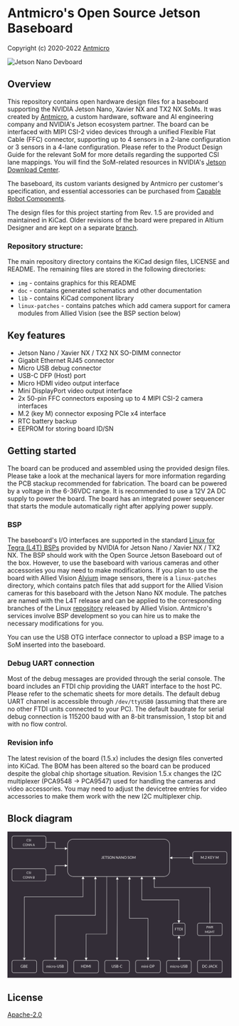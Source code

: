 # Antmicro's Open Source Jetson Baseboard

Copyright (c) 2020-2022 [Antmicro](https://www.antmicro.com)

![Jetson Nano Devboard](/img/jetson-nano-baseboard.png)

## Overview

This repository contains open hardware design files for a baseboard supporting the NVIDIA Jetson Nano, Xavier NX and TX2 NX SoMs. It was created by [Antmicro](https://antmicro.com), a custom hardware, software and AI engineering company and NVIDIA's Jetson ecosystem partner.
The board can be interfaced with MIPI CSI-2 video devices through a unified Flexible Flat Cable (FFC) connector, supporting up to 4 sensors in a 2-lane configuration or 3 sensors in a 4-lane configuration.
Please refer to the Product Design Guide for the relevant SoM for more details regarding the supported CSI lane mappings. You will find the SoM-related resources in NVIDIA's [Jetson Download Center](https://developer.nvidia.com/embedded/downloads). 

The baseboard, its custom variants designed by Antmicro per customer's specification, and essential accessories can be purchased from [Capable Robot Components](https://capablerobot.com/products/nx-baseboard/).

The design files for this project starting from Rev. 1.5 are provided and maintained in KiCad.
Older revisions of the board were prepared in Altium Designer and are kept on a separate [branch](https://github.com/antmicro/jetson-nano-baseboard/tree/1.4.7-altium).

### Repository structure:

The main repository directory contains the KiCad design files, LICENSE and README.
The remaining files are stored in the following directories:

* ``img`` - contains graphics for this README
* ``doc`` - contains generated schematics and other documentation
* ``lib`` - contains KiCad component library
* ``linux-patches`` - contains patches which add camera support for camera modules from Allied Vision (see the BSP section below)

## Key features

* Jetson Nano / Xavier NX / TX2 NX SO-DIMM connector
* Gigabit Ethernet RJ45 connector
* Micro USB debug connector
* USB-C DFP (Host) port
* Micro HDMI video output interface
* Mini DisplayPort video output interface
* 2x 50-pin FFC connectors exposing up to 4 MIPI CSI-2 camera interfaces
* M.2 (key M) connector exposing PCIe x4 interface
* RTC battery backup
* EEPROM for storing board ID/SN

## Getting started

The board can be produced and assembled using the provided design files.
Please take a look at the mechanical layers for more information regarding the PCB stackup recommended for fabrication.
The board can be powered by a voltage in the 6-36VDC range.
It is recommended to use a 12V 2A DC supply to power the board.
The board has an integrated power sequencer that starts the module automatically right after applying power supply.

### BSP

The baseboard's I/O interfaces are supported in the standard [Linux for Tegra (L4T) BSPs](https://developer.nvidia.com/embedded/linux-tegra) provided by NVIDIA for Jetson Nano / Xavier NX / TX2 NX. The BSP should work with the Open Source Jetson Baseboard out of the box. However, to use the baseboard with various cameras and other accessories you may need to make modifications. If you plan to use the board with Allied Vision [Alvium](https://www.alliedvision.com/en/products/embedded-vision-solutions/alvium-camera-modules-for-embedded-and-machine-vision-applications.html) image sensors, there is a ``linux-patches`` directory, which contains patch files that add support for the Allied Vision cameras for this baseboard with the Jetson Nano NX module.
The patches are named with the L4T release and can be applied to the corresponding branches of the Linux [repository](https://github.com/alliedvision/linux_nvidia_jetson) released by Allied Vision. 
Antmicro's services involve BSP development so you can hire us to make the necessary modifications for you.

You can use the USB OTG interface connector to upload a BSP image to a SoM inserted into the baseboard.

### Debug UART connection

Most of the debug messages are provided through the serial console.
The board includes an FTDI chip providing the UART interface to the host PC.
Please refer to the schematic sheets for more details.
The default debug UART channel is accessible through ``/dev/ttyUSB0`` (assuming that there are no other FTDI units connected to your PC).
The default baudrate for serial debug connection is 115200 baud with an 8-bit transmission, 1 stop bit and with no flow control.

### Revision info

The latest revision of the board (1.5.x) includes the design files converted into KiCad.
The BOM has been altered so the board can be produced despite the global chip shortage situation.
Revision 1.5.x changes the I2C multiplexer (PCA9548 -> PCA9547) used for handling the cameras and video accessories. You may need to adjust the devicetree entries for video accessories to make them work with the new I2C multiplexer chip.

## Block diagram

![Jetson Nano Devboard block diagram](doc/jetson-nano-baseboard-block-diagram.png)

## License

[Apache-2.0](LICENSE)
